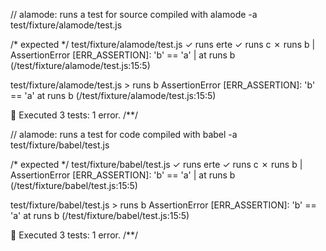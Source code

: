 // alamode: runs a test for source compiled with alamode
-a test/fixture/alamode/test.js

/* expected */
test/fixture/alamode/test.js
  ✓  runs erte
  ✓  runs c
  ✗  runs b
  | AssertionError [ERR_ASSERTION]: 'b' == 'a'
  |     at runs b (/test/fixture/alamode/test.js:15:5)

test/fixture/alamode/test.js > runs b
  AssertionError [ERR_ASSERTION]: 'b' == 'a'
      at runs b (/test/fixture/alamode/test.js:15:5)

🦅  Executed 3 tests: 1 error.
/**/

// alamode: runs a test for code compiled with babel
-a test/fixture/babel/test.js

/* expected */
test/fixture/babel/test.js
  ✓  runs erte
  ✓  runs c
  ✗  runs b
  | AssertionError [ERR_ASSERTION]: 'b' == 'a'
  |     at runs b (/test/fixture/babel/test.js:15:5)

test/fixture/babel/test.js > runs b
  AssertionError [ERR_ASSERTION]: 'b' == 'a'
      at runs b (/test/fixture/babel/test.js:15:5)

🦅  Executed 3 tests: 1 error.
/**/